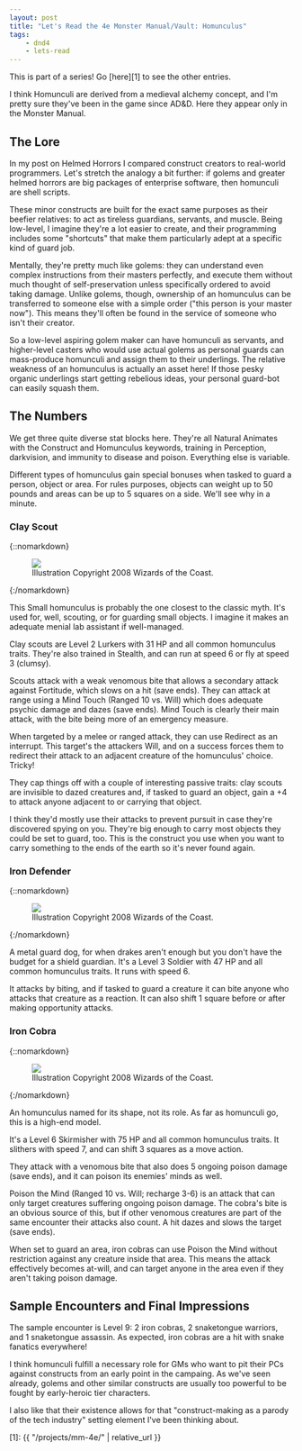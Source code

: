 ```yaml
---
layout: post
title: "Let's Read the 4e Monster Manual/Vault: Homunculus"
tags:
    - dnd4
    - lets-read
---
```


This is part of a series! Go [here][1] to see the other entries.

I think Homunculi are derived from a medieval alchemy concept, and I'm pretty
sure they've been in the game since AD&D. Here they appear only in the Monster
Manual.

## The Lore

In my post on Helmed Horrors I compared construct creators to real-world
programmers. Let's stretch the analogy a bit further: if golems and greater
helmed horrors are big packages of enterprise software, then homunculi are shell
scripts.

These minor constructs are built for the exact same purposes as their beefier
relatives: to act as tireless guardians, servants, and muscle. Being low-level,
I imagine they're a lot easier to create, and their programming includes some
"shortcuts" that make them particularly adept at a specific kind of guard job.

Mentally, they're pretty much like golems: they can understand even complex
instructions from their masters perfectly, and execute them without much thought
of self-preservation unless specifically ordered to avoid taking damage. Unlike
golems, though, ownership of an homunculus can be transferred to someone else
with a simple order ("this person is your master now"). This means they'll often
be found in the service of someone who isn't their creator.

So a low-level aspiring golem maker can have homunculi as servants, and
higher-level casters who would use actual golems as personal guards can
mass-produce homunculi and assign them to their underlings. The relative
weakness of an homunculus is actually an asset here! If those pesky organic
underlings start getting rebelious ideas, your personal guard-bot can easily
squash them.

## The Numbers

We get three quite diverse stat blocks here. They're all Natural Animates with
the Construct and Homunculus keywords, training in Perception, darkvision, and
immunity to disease and poison. Everything else is variable.

Different types of homunculus gain special bonuses when tasked to guard a
person, object or area. For rules purposes, objects can weight up to 50 pounds
and areas can be up to 5 squares on a side. We'll see why in a minute.

### Clay Scout

{::nomarkdown}
<figure class=left>
  <img src="{{ "/assets/wir-mm-4e-clay-scout.png" | absolute_url }}"/>
  <figcaption>Illustration Copyright 2008 Wizards of the Coast.</figcaption>
</figure>
{:/nomarkdown}

This Small homunculus is probably the one closest to the classic myth. It's used
for, well, scouting, or for guarding small objects. I imagine it makes an
adequate menial lab assistant if well-managed.

Clay scouts are Level 2 Lurkers with 31 HP and all common homunculus
traits. They're also trained in Stealth, and can run at speed 6 or fly at speed
3 (clumsy).

Scouts attack with a weak venomous bite that allows a secondary attack against
Fortitude, which slows on a hit (save ends). They can attack at range using a
Mind Touch (Ranged 10 vs. Will) which does adequate psychic damage and dazes
(save ends). Mind Touch is clearly their main attack, with the bite being more
of an emergency measure.

When targeted by a melee or ranged attack, they can use Redirect as an
interrupt. This target's the attackers Will, and on a success forces them to
redirect their attack to an adjacent creature of the homunculus' choice. Tricky!

They cap things off with a couple of interesting passive traits: clay scouts are
invisible to dazed creatures and, if tasked to guard an object, gain a +4 to
attack anyone adjacent to or carrying that object.

I think they'd mostly use their attacks to prevent pursuit in case they're
discovered spying on you. They're big enough to carry most objects they could be
set to guard, too. This is the construct you use when you want to carry
something to the ends of the earth so it's never found again.

### Iron Defender

{::nomarkdown}
<figure class=left>
  <img src="{{ "/assets/wir-mm-4e-iron-defender.png" | absolute_url }}"/>
  <figcaption>Illustration Copyright 2008 Wizards of the Coast.</figcaption>
</figure>
{:/nomarkdown}

A metal guard dog, for when drakes aren't enough but you don't have the budget
for a shield guardian. It's a Level 3 Soldier with 47 HP and all common
homunculus traits. It runs with speed 6.

It attacks by biting, and if tasked to guard a creature it can bite anyone who
attacks that creature as a reaction. It can also shift 1 square before or after
making opportunity attacks.

### Iron Cobra

{::nomarkdown}
<figure class=left>
  <img src="{{ "/assets/wir-mm-4e-iron-cobra.png" | absolute_url }}"/>
  <figcaption>Illustration Copyright 2008 Wizards of the Coast.</figcaption>
</figure>
{:/nomarkdown}

An homunculus named for its shape, not its role. As far as homunculi go, this is
a high-end model.

It's a Level 6 Skirmisher with 75 HP and all common homunculus traits. It
slithers with speed 7, and can shift 3 squares as a move action.

They attack with a venomous bite that also does 5 ongoing poison damage (save
ends), and it can poison its enemies' minds as well.

Poison the Mind (Ranged 10 vs. Will; recharge 3-6) is an attack that can only
target creatures suffering ongoing poison damage. The cobra's bite is an obvious
source of this, but if other venomous creatures are part of the same encounter
their attacks also count. A hit dazes and slows the target (save ends).

When set to guard an area, iron cobras can use Poison the Mind without
restriction against any creature inside that area. This means the attack
effectively becomes at-will, and can target anyone in the area even if they
aren't taking poison damage.

## Sample Encounters and Final Impressions

The sample encounter is Level 9: 2 iron cobras, 2 snaketongue warriors, and 1
snaketongue assassin. As expected, iron cobras are a hit with snake fanatics
everywhere!

I think homunculi fulfill a necessary role for GMs who want to pit their PCs
against constructs from an early point in the campaing. As we've seen already,
golems and other similar constructs are usually too powerful to be fought by
early-heroic tier characters.

I also like that their existence allows for that "construct-making as a parody
of the tech industry" setting element I've been thinking about.


[1]: {{ "/projects/mm-4e/" | relative_url }}
